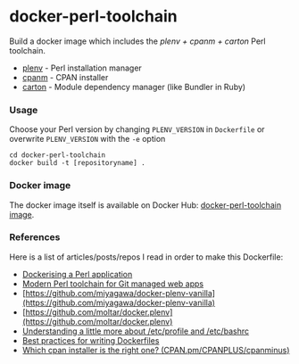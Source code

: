 # docker-perl-toolchain
Build a docker image which includes the *plenv + cpanm + carton* Perl toolchain.
 - [plenv](https://github.com/tokuhirom/plenv) - Perl installation manager
 - [cpanm](https://github.com/miyagawa/cpanminus) - CPAN installer
 - [carton](https://metacpan.org/pod/Carton) - Module dependency manager (like Bundler in Ruby)

### Usage
Choose your Perl version by changing `PLENV_VERSION` in `Dockerfile` or overwrite `PLENV_VERSION` with the `-e` option
```
cd docker-perl-toolchain
docker build -t [repositoryname] .
```

### Docker image
The docker image itself is available on Docker Hub:
[docker-perl-toolchain image](https://hub.docker.com/r/bogaotory/docker-perl-toolchain/).

### References
Here is a list of articles/posts/repos I read in order to make this Dockerfile:
 - [Dockerising a Perl application](https://robn.io/docker-perl/)
 - [Modern Perl toolchain for Git managed web apps](http://kappataumu.com/articles/modern-perl-toolchain-for-web-apps.html)
 - [https://github.com/miyagawa/docker-plenv-vanilla](https://github.com/miyagawa/docker-plenv-vanilla)
 - [https://github.com/moltar/docker.plenv](https://github.com/moltar/docker.plenv)
 - [Understanding a little more about /etc/profile and /etc/bashrc](http://bencane.com/2013/09/16/understanding-a-little-more-about-etcprofile-and-etcbashrc/)
 - [Best practices for writing Dockerfiles](https://docs.docker.com/engine/articles/dockerfile_best-practices/)
 - [Which cpan installer is the right one? (CPAN.pm/CPANPLUS/cpanminus)](http://stackoverflow.com/questions/5861292/which-cpan-installer-is-the-right-one-cpan-pm-cpanplus-cpanminus)
